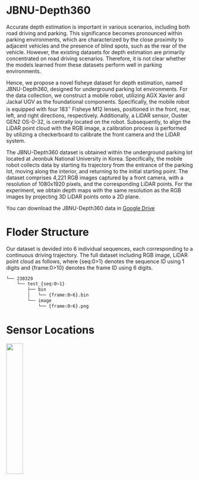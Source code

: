 # JBNU-Depth360

Accurate depth estimation is important in various scenarios, including both road driving and parking. 
This significance becomes pronounced within parking environments, which are characterized by the close proximity to adjacent vehicles and the presence of blind spots, such as the rear of the vehicle. However, the existing datasets for depth estimation are primarily concentrated on road driving scenarios. 
Therefore, it is not clear whether the models learned from these datasets perform well in parking environments. 

Hence, we propose a novel fisheye dataset for depth estimation, named JBNU-Depth360, designed for underground parking lot environments. 
For the data collection, we construct a mobile robot, utilizing AGX Xavier and Jackal UGV as the foundational components. 
Specifically, the mobile robot is equipped with four $183^{\circ}$ Fisheye M12 lenses, positioned in the front, rear, left, and right directions, respectively.
Additionally, a LiDAR sensor, Ouster GEN2 OS-0-32, is centrally located on the robot. Subsequently, to align the LiDAR point cloud with the RGB image, a calibration process is performed by utilizing a checkerboard to calibrate the front camera and the LiDAR system. 

The JBNU-Depth360 dataset is obtained within the underground parking lot located at Jeonbuk National University in Korea.
Specifically, the mobile robot collects data by starting its trajectory from the entrance of the parking lot, moving along the interior, and returning to the initial starting point. The dataset comprises 4,221 RGB images captured by a front camera, with a resolution of 1080x1920 pixels, and the corresponding LiDAR points. For the experiment, we obtain depth maps with the same resolution as the RGB images by projecting 3D LiDAR points onto a 2D plane.

You can download the JBNU-Depth360 data in [Google Drive]([link](https://drive.google.com/file/d/1Tpgy-Qk-vNhiHMza9vO8qH3xyn9B4n_O/view?usp=drive_link))




# Floder Structure
Our dataset is devided into 6 individual sequences, each corresponding to a continuous driving trajectory. 
The full dataset including RGB image, LiDAR point cloud as follows, where {seq:0>1} denotes the sequence ID using 1 digits and {frame:0>10} denotes the frame ID using 6 digits.

```bash
└── 230329
    └── test_{seq:0>1}
        ├── bin
        │   └── {frame:0>6}.bin
        └── image
            └── {frame:0>6}.png
```



# Sensor Locations
<img src = "https://github.com/EunjinSon1/JBNU-Depth360/assets/139856699/427bb9c2-b842-408c-a691-e3295169d81b" width="30%" height="30%">

